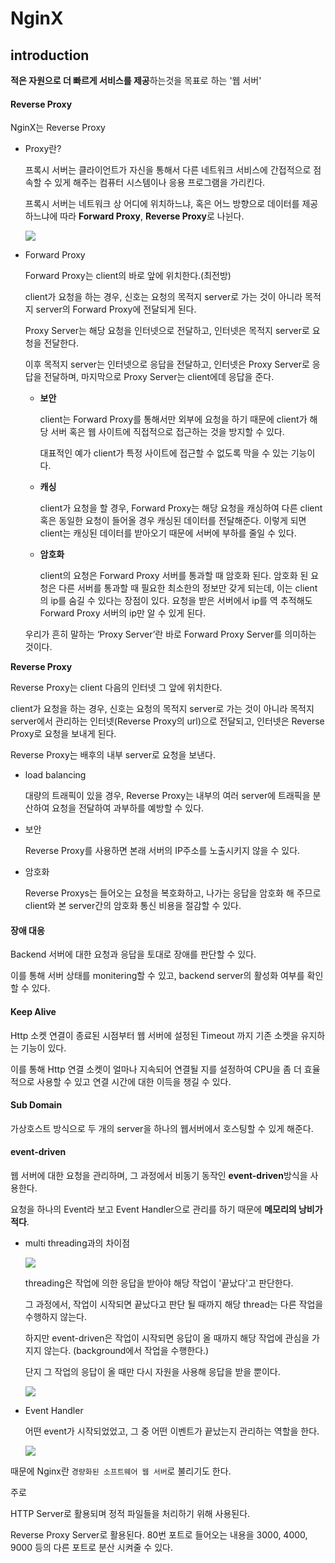 # NginX

## introduction

**적은 자원으로 더 빠르게 서비스를 제공**하는것을 목표로 하는 '웹 서버'



#### Reverse Proxy

NginX는 Reverse Proxy

- Proxy란?

  프록시 서버는 클라이언트가 자신을 통해서 다른 네트워크 서비스에 간접적으로 점속할 수 있게 해주는 컴퓨터 시스템이나 응용 프로그램을 가리킨다.

  프록시 서버는 네트워크 상 어디에 위치하느냐, 혹은 어느 방향으로 데이터를 제공하느냐에 따라 **Forward Proxy**, **Reverse Proxy**로 나뉜다.

  ![](https://miro.medium.com/v2/resize:fit:720/format:webp/1*xvcdLFcqCTH-GBD6VsnBfg.png)

- Forward Proxy

  Forward Proxy는 client의 바로 앞에 위치한다.(최전방)

  client가 요청을 하는 경우, 신호는 요청의 목적지 server로 가는 것이 아니라 목적지 server의 Forward Proxy에 전달되게 된다.

  Proxy Server는 해당 요청을 인터넷으로 전달하고, 인터넷은 목적지 server로 요청을 전달한다.

  이후 목적지 server는 인터넷으로 응답을 전달하고, 인터넷은 Proxy Server로 응답을 전달하며, 마지막으로 Proxy Server는 client에데 응답을 준다.

  - **보안** 

    client는 Forward Proxy를 통해서만 외부에 요청을 하기 때문에 client가 해당 서버 혹은 웹 사이트에 직접적으로 접근하는 것을 방지할 수 있다. 

    대표적인 예가 client가 특정 사이트에 접근할 수 없도록 막을 수 있는 기능이다.

  - **캐싱** 

    client가 요청을 할 경우, Forward Proxy는 해당 요청을 캐싱하여 다른 client 혹은 동일한 요청이 들어올 경우 캐싱된 데이터를 전달해준다. 이렇게 되면 client는 캐싱된 데이터를 받아오기 때문에 서버에 부하를 줄일 수 있다.

  - **암호화** 

    client의 요청은 Forward Proxy 서버를 통과할 때 암호화 된다. 암호화 된 요청은 다른 서버를 통과할 때 필요한 최소한의 정보만 갖게 되는데, 이는 client의 ip를 숨길 수 있다는 장점이 있다. 요청을 받은 서버에서 ip를 역 추적해도 Forward Proxy 서버의 ip만 알 수 있게 된다.

  우리가 흔히 말하는 ‘Proxy Server’란 바로 Forward Proxy Server를 의미하는 것이다.

**Reverse Proxy**

Reverse Proxy는 client 다음의 인터넷 그 앞에 위치한다.

client가 요청을 하는 경우, 신호는 요청의 목적지 server로 가는 것이 아니라 목적지 server에서 관리하는 인터넷(Reverse Proxy의 url)으로 전달되고, 인터넷은 Reverse Proxy로 요청을 보내게 된다.

Reverse Proxy는 배후의 내부 server로 요청을 보낸다.

- load balancing

  대량의 트래픽이 있을 경우, Reverse Proxy는 내부의 여러 server에 트래픽을 분산하여 요청을 전달하여 과부하를 예방할 수 있다.

- 보안

  Reverse Proxy를 사용하면 본래 서버의 IP주소를 노출시키지 않을 수 있다.

- 암호화

  Reverse Proxys는 들어오는 요청을 복호화하고, 나가는 응답을 암호화 해 주므로 client와 본 server간의 암호화 통신 비용을 절감할 수 있다.

#### 장애 대응

Backend 서버에 대한 요청과 응답을 토대로 장애를 판단할 수 있다.

이를 통해 서버 상태를 monitering할 수 있고, backend server의 활성화 여부를 확인할 수 있다.

#### Keep Alive

Http 소켓 연결이 종료된 시점부터 웹 서버에 설정된 Timeout 까지 기존 소켓을 유지하는 기능이 있다.

이를 통해 Http 연결 소켓이 얼마나 지속되어 연결될 지를 설정하여 CPU을 좀 더 효율적으로 사용할 수 있고 연결 시간에 대한 이득을 챙길 수 있다.



#### Sub Domain

가상호스트 방식으로 두 개의 server을 하나의 웹서버에서 호스팅할 수 있게 해준다.





#### event-driven

웹 서버에 대한 요청을 관리하며, 그 과정에서 비동기 동작인 **event-driven**방식을 사용한다.

요청을 하나의 Event라 보고 Event Handler으로 관리를 하기 때문에 **메모리의 낭비가 적다**.

- multi threading과의 차이점

  ![](https://i.stack.imgur.com/waZGw.png)

  threading은 작업에 의한 응답을 받아야 해당 작업이 '끝났다'고 판단한다.

  그 과정에서, 작업이 시작되면 끝났다고 판단 될 때까지 해당 thread는 다른 작업을 수행하지 않는다.

  하지만 event-driven은 작업이 시작되면 응답이 올 때까지 해당 작업에 관심을 가지지 않는다.  (background에서 작업을 수행한다.)

  단지 그 작업의 응답이 올 때만 다시 자원을 사용해 응답을 받을 뿐이다.

   ![](https://i.stack.imgur.com/VdHKP.png)

- Event Handler

  어떤 event가 시작되었었고, 그 중 어떤 이벤트가 끝났는지 관리하는 역할을 한다. 

  ![](https://img1.daumcdn.net/thumb/R1280x0/?scode=mtistory2&fname=https%3A%2F%2Ft1.daumcdn.net%2Fcfile%2Ftistory%2F99A62B3E5B6EF60D1A)

때문에 Nginx란 `경량화된 소프트웨어 웹 서버`로 불리기도 한다.



주로 

HTTP Server로 활용되며 정적 파일들을 처리하기 위해 사용된다.

Reverse Proxy Server로 활용된다. 80번 포트로 들어오는 내용을 3000, 4000, 9000 등의 다른 포트로 분산 시켜줄 수 있다.




